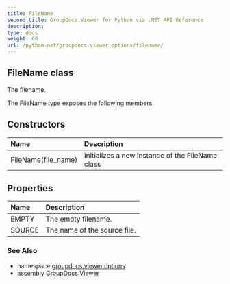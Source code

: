 ```yaml
---
title: FileName
second_title: GroupDocs.Viewer for Python via .NET API Reference
description: 
type: docs
weight: 60
url: /python-net/groupdocs.viewer.options/filename/
---
```


## FileName class

The filename.

The FileName type exposes the following members:
## Constructors
| Name | Description |
| :- | :- |
|FileName(file_name)|Initializes a new instance of the FileName class|
## Properties
| Name | Description |
| :- | :- |
|EMPTY|The empty filename.|
|SOURCE|The name of the source file.|

### See Also

* namespace [groupdocs.viewer.options](/python-net/groupdocs.viewer.options/)
* assembly [GroupDocs.Viewer](/viewer/python-net/)

